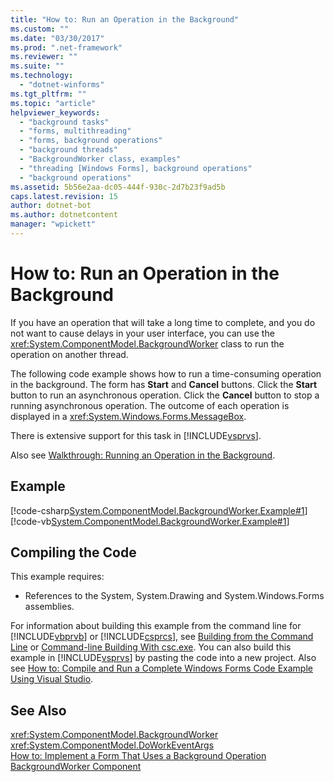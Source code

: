 ```yaml
---
title: "How to: Run an Operation in the Background"
ms.custom: ""
ms.date: "03/30/2017"
ms.prod: ".net-framework"
ms.reviewer: ""
ms.suite: ""
ms.technology: 
  - "dotnet-winforms"
ms.tgt_pltfrm: ""
ms.topic: "article"
helpviewer_keywords: 
  - "background tasks"
  - "forms, multithreading"
  - "forms, background operations"
  - "background threads"
  - "BackgroundWorker class, examples"
  - "threading [Windows Forms], background operations"
  - "background operations"
ms.assetid: 5b56e2aa-dc05-444f-930c-2d7b23f9ad5b
caps.latest.revision: 15
author: dotnet-bot
ms.author: dotnetcontent
manager: "wpickett"
---
```

# How to: Run an Operation in the Background
If you have an operation that will take a long time to complete, and you do not want to cause delays in your user interface, you can use the <xref:System.ComponentModel.BackgroundWorker> class to run the operation on another thread.  
  
 The following code example shows how to run a time-consuming operation in the background. The form has **Start** and **Cancel** buttons. Click the **Start** button to run an asynchronous operation. Click the **Cancel** button to stop a running asynchronous operation. The outcome of each operation is displayed in a <xref:System.Windows.Forms.MessageBox>.  
  
 There is extensive support for this task in [!INCLUDE[vsprvs](../../../../includes/vsprvs-md.md)].  
  
 Also see [Walkthrough: Running an Operation in the Background](http://msdn.microsoft.com/library/ms233672\(v=vs.110\)).  
  
## Example  
 [!code-csharp[System.ComponentModel.BackgroundWorker.Example#1](../../../../samples/snippets/csharp/VS_Snippets_Winforms/System.ComponentModel.BackgroundWorker.Example/CS/Form1.cs#1)]
 [!code-vb[System.ComponentModel.BackgroundWorker.Example#1](../../../../samples/snippets/visualbasic/VS_Snippets_Winforms/System.ComponentModel.BackgroundWorker.Example/VB/Form1.vb#1)]  
  
## Compiling the Code  
 This example requires:  
  
-   References to the System, System.Drawing and System.Windows.Forms assemblies.  
  
 For information about building this example from the command line for [!INCLUDE[vbprvb](../../../../includes/vbprvb-md.md)] or [!INCLUDE[csprcs](../../../../includes/csprcs-md.md)], see [Building from the Command Line](~/docs/visual-basic/reference/command-line-compiler/building-from-the-command-line.md) or [Command-line Building With csc.exe](~/docs/csharp/language-reference/compiler-options/command-line-building-with-csc-exe.md). You can also build this example in [!INCLUDE[vsprvs](../../../../includes/vsprvs-md.md)] by pasting the code into a new project.  Also see [How to: Compile and Run a Complete Windows Forms Code Example Using Visual Studio](http://msdn.microsoft.com/library/Bb129228\(v=vs.110\)).  
  
## See Also  
 <xref:System.ComponentModel.BackgroundWorker>   
 <xref:System.ComponentModel.DoWorkEventArgs>   
 [How to: Implement a Form That Uses a Background Operation](../../../../docs/framework/winforms/controls/how-to-implement-a-form-that-uses-a-background-operation.md)   
 [BackgroundWorker Component](../../../../docs/framework/winforms/controls/backgroundworker-component.md)
